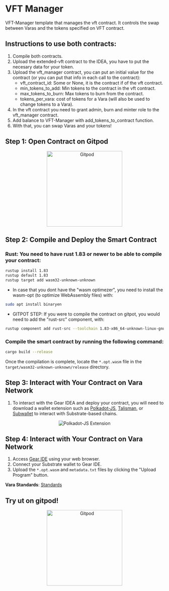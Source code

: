 # VFT Manager

VFT-Manager template that manages the vft contract.
It controls the swap between Varas and the tokens specified on VFT contract.

## Instructions to use both contracts:

1. Compile both contracts.
2. Upload the extended-vft contract to the IDEA, you have to put the necesary data for your token.
3. Upload the vft_manager contract, you can put an initial value for the contract (or you can put that info in each call to the contract): 
    - vft_contract_id: Some or None, it is the contract if of the vft contract.
    - min_tokens_to_add: Min tokens to the contract in the vft contract.
    - max_tokens_to_burn: Max tokens to burn from the contract.
    - tokens_per_vara: cost of tokens for a Vara (will also be used to change tokens to a Vara).
4. In the vft contract you need to grant admin, burn and minter role to the vft_manager contract.
5. Add balance to VFT-Manager with add_tokens_to_contract function.
6. With that, you can swap Varas and your tokens!


## Step 1: Open Contract on Gitpod

<p align="center">
  <a href="https://gitpod.io/#https://github.com/Vara-Lab/VFT-Manager-Template" target="_blank">
    <img src="https://gitpod.io/button/open-in-gitpod.svg" width="240" alt="Gitpod">
  </a>
</p>

## Step 2: Compile and Deploy the Smart Contract

### Rust: You need to have rust 1.83 or newer to be able to compile your contract:

```bash
rustup install 1.83
rustup default 1.83
rustup target add wasm32-unknown-unknown
```

- In case that you dont have the "wasm optimezer", you need to install the wasm-opt (to optimize WebAssembly files) with:

```bash
sudo apt install binaryen
```

- GITPOT STEP: If you were to compile the contract on gitpot, you would need to add the "rust-src" component, with:

```bash
rustup component add rust-src --toolchain 1.83-x86_64-unknown-linux-gnu
```

### Compile the smart contract by running the following command:

```bash
cargo build --release
```

Once the compilation is complete, locate the `*.opt.wasm` file in the `target/wasm32-unknown-unknown/release` directory.


## Step 3: Interact with Your Contract on Vara Network

1. To interact with the Gear IDEA and deploy your contract, you will need to download a wallet extension such as [Polkadot-JS](https://polkadot.js.org/extension/), [Talisman](https://talisman.xyz/), or [Subwallet](https://subwallet.app/) to interact with Substrate-based chains.

<div align="center">
  <img src="https://polkadot.js.org/extension/extension-overview.png" alt="Polkadot-JS Extension">
</div>


## Step 4: Interact with Your Contract on Vara Network

1. Access [Gear IDE](https://idea.gear-tech.io/programs?node=wss%3A%2F%2Frpc.vara.network) using your web browser.
2. Connect your Substrate wallet to Gear IDE.
3. Upload the `*.opt.wasm` and `metadata.txt` files by clicking the "Upload Program" button.

**Vara Standards**: [Standards](https://github.com/gear-foundation/standards.git)  


## Try ut on gitpod!

<p align="center">
  <a href="https://gitpod.io/#https://github.com/Vara-Lab/VFT-Manager-Template" target="_blank">
    <img src="https://gitpod.io/button/open-in-gitpod.svg" width="240" alt="Gitpod">
  </a>
</p>
